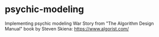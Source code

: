 # psychic-modeling

Implementing psychic modeling War Story from "The Algorithm Design Manual" book by Steven Skiena: https://www.algorist.com/

